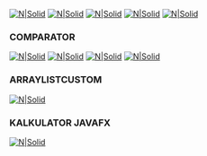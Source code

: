 [![N|Solid](https://github.com/hayatunsyauli/hayatunsyauli-p2/blob/master/ss1.png)](https://github.com/lessydien/hayatunsyauli/hayatunsyauli-p2/blob/master/ss1.png)
[![N|Solid](https://github.com/hayatunsyauli/hayatunsyauli-p2/blob/master/ss2.png)](https://github.com/lessydien/hayatunsyauli/hayatunsyauli-p2/blob/master/ss2.png)
[![N|Solid](https://github.com/hayatunsyauli/hayatunsyauli-p2/blob/master/ss3.png)](https://github.com/lessydien/hayatunsyauli/hayatunsyauli-p2/blob/master/ss3.png)
[![N|Solid](https://github.com/hayatunsyauli/hayatunsyauli-p2/blob/master/ss4.png)](https://github.com/lessydien/hayatunsyauli/hayatunsyauli-p2/blob/master/ss4.png)
[![N|Solid](https://github.com/hayatunsyauli/hayatunsyauli-p2/blob/master/ss5.png)](https://github.com/lessydien/hayatunsyauli/hayatunsyauli-p2/blob/master/ss5.png)
<br>

<h3>COMPARATOR</h3>

[![N|Solid](https://github.com/hayatunsyauli/hayatunsyauli-p2/blob/master/ss6.png)](https://github.com/lessydien/hayatunsyauli/hayatunsyauli-p2/blob/master/ss6.png)
[![N|Solid](https://github.com/hayatunsyauli/hayatunsyauli-p2/blob/master/ss7.png)](https://github.com/lessydien/hayatunsyauli/hayatunsyauli-p2/blob/master/ss7.png)
[![N|Solid](https://github.com/hayatunsyauli/hayatunsyauli-p2/blob/master/ss8.png)](https://github.com/lessydien/hayatunsyauli/hayatunsyauli-p2/blob/master/ss8.png)
[![N|Solid](https://github.com/hayatunsyauli/hayatunsyauli-p2/blob/master/ss9.png)](https://github.com/lessydien/hayatunsyauli/hayatunsyauli-p2/blob/master/ss9.png)
<br>

<h3>ARRAYLISTCUSTOM</h3>

[![N|Solid](https://github.com/hayatunsyauli/hayatunsyauli-p2/blob/master/ss10.png)](https://github.com/lessydien/hayatunsyauli/hayatunsyauli-p2/blob/master/ss10.png)

<h3>KALKULATOR JAVAFX</h3>

[![N|Solid](https://github.com/hayatunsyauli/hayatunsyauli-P2/blob/master/Hasil.gif)](https://github.com/hayatunsyauli/hayatunsyauli-P2/blob/master/Hasil.gif)
